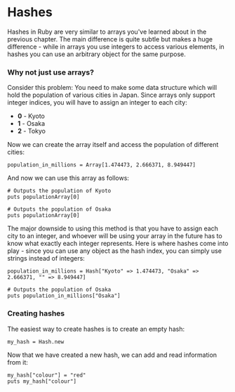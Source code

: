 # Hashes

Hashes in Ruby are very similar to arrays you've learned about in the previous chapter. The main difference is quite subtle but makes a huge difference - while in arrays you use integers to access various elements, in hashes you can use an arbitrary object for the same purpose.

### Why not just use arrays?

Consider this problem: You need to make some data structure which will hold the population of various cities in Japan. Since arrays only support integer indices, you will have to assign an integer to each city:

* **0** - Kyoto
* **1** - Osaka
* **2** - Tokyo

Now we can create the array itself and access the population of different cities:

    population_in_millions = Array[1.474473, 2.666371, 8.949447]

And now we can use this array as follows:

    # Outputs the population of Kyoto
    puts populationArray[0]

    # Outputs the population of Osaka
    puts populationArray[0]

The major downside to using this method is that you have to assign each city to an integer, and whoever will be using your array in the future has to know what exactly each integer represents. Here is where hashes come into play - since you can use any object as the hash index, you can simply use strings instead of integers:

    population_in_millions = Hash["Kyoto" => 1.474473, "Osaka" => 2.666371, "" => 8.949447]

    # Outputs the population of Osaka
    puts population_in_millions["Osaka"]

### Creating hashes

The easiest way to create hashes is to create an empty hash:

    my_hash = Hash.new

Now that we have created a new hash, we can add and read information from it:

    my_hash["colour"] = "red"
    puts my_hash["colour"]


